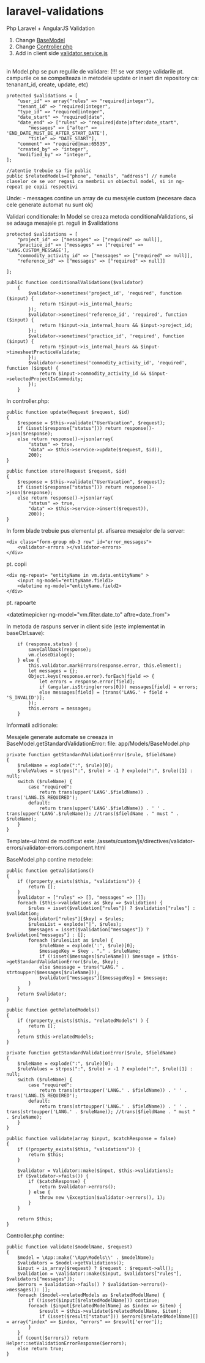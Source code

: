 # laravel-validations
Php Laravel + AngularJS Validation

1. Change <a href='https://github.com/bogdanim36/laravel-validations/blob/master/src/BaseModel.php' target='_blank'>BaseModel</a>
2. Change <a href='https://github.com/bogdanim36/laravel-validations/blob/master/src/Controller.php' target='_blank'>Controller.php</a>
3. Add in client side <a href='https://github.com/bogdanim36/laravel-validations/blob/master/src/validator.service.js' target='_blank'>validator.service.js</a>

<br>in Model.php se pun regulile de validare:
(!!! se vor sterge validarile pt. campurile ce se compelteaza in metodele update  or insert din repository ca: tenanant_id, create, update, etc)

    protected $validations = [
		"user_id" => array("rules" => "required|integer"),
		"tenant_id" => "required|integer",
		"type_id" => "required|integer",
		"date_start" => "required|date",
		"date_end" => ["rules" => "required|date|after:date_start",
			"messages" => ["after" => 'END_DATE_MUST_BE_AFTER_START_DATE'],
			"title" => "DATE_START"],
		"comment" => "required|max:65535",
		"created_by" => "integer",
		"modified_by" => "integer",
	];
	
	//atentie trebuie sa fie public
	public $relatedModels=["phone", "emails", "address"] // numele claselor ce se vor regasi ca membrii un obiectul model, si in ng-repeat pe copii respectivi
	
Unde:
	- messages contine un array de  cu mesajele custom (necesare daca cele generate automat nu sunt ok)

Validari conditionale: In Model se creaza metoda conditionalValidations, si se adauga mesajele pt. reguli in $validations

    protected $validations = [
		"project_id" => ["messages" => ["required" => null]],
		"practice_id" => ["messages" => ["required" => 'LANG.CUSTOM_MESSAGE'],
		"commodity_activity_id" => ["messages" => ["required" => null]],
		"reference_id" => ["messages" => ["required" => null]]

	];
    
    public function conditionalValidations($validator)
        {
            $validator->sometimes('project_id', 'required', function ($input) {
                return !$input->is_internal_hours;
            });
            $validator->sometimes('reference_id', 'required', function ($input) {
                return !$input->is_internal_hours && $input->project_id;
            });
            $validator->sometimes('practice_id', 'required', function ($input) {
                return !$input->is_internal_hours && $input->timesheetPracticeValidate;
            });
            $validator->sometimes('commodity_activity_id', 'required', function ($input) {
                return $input->commodity_activity_id && $input->selectedProjectIsCommodity;
            });
        }
        
In controller.php:

	public function update(Request $request, $id)
	{
		$response = $this->validate("UserVacation", $request);
		if (isset($response["status"])) return response()->json($response);
		else return response()->json(array(
			"status" => true,
			"data" => $this->service->update($request, $id)),
			200);
	}

	public function store(Request $request, $id)
	{
		$response = $this->validate("UserVacation", $request);
		if (isset($response["status"])) return response()->json($response);
		else return response()->json(array(
			"status" => true,
			"data" => $this->service->insert($request)),
			200));
	}

In form blade trebuie pus elementul pt. afisarea mesajelor de la server:
    
    <div class="form-group mb-3 row" id="error_messages">
        <validator-errors ></validator-errors>
    </div>
    
pt. copii
    
    <div ng-repeat= "entityName in vm.data.entityName" > 
        <input ng-model="entityName.field1>
        <datetime ng-model="entityName.field2>
    </div>

pt. rapoarte
 
 <lookup ng-model="vm.filter.user_id" required></lookup>
 <datetimepicker ng-model="vm.filter.date_to" aftre=date_from"></datetimepicker>
 
 
In metoda de raspuns server in client side (este implementat in baseCtrl.save):

        if (response.status) {
            saveCallback(response);
            vm.closeDialog();
        } else {
            this.validator.markErrors(response.error, this.element);
            let messages = {};
            Object.keys(response.error).forEach(field => {
                let errors = response.error[field];
                if (angular.isString(errors[0])) messages[field] = errors;
                else messages[field] = [trans('LANG.' + field + 'S_INVALID')];
            });
            this.errors = messages;
        }

Informatii aditionale:

Mesajele generate automate se creeaza in BaseModel.getStandardValidationError:
file: app/Models/BaseModel.php

    private function getStandardValidationError($rule, $fieldName)
	{
		$ruleName = explode(":", $rule)[0];
		$ruleValues = strpos(":", $rule) > -1 ? explode(":", $rule)[1] : null;
		switch ($ruleName) {
			case "required":
				return trans(upper('LANG'.$fieldName)) . trans('LANG.IS_REQUIRED');
			default:
				return trans(upper('LANG'.$fieldName)) . ' ' . trans(upper('LANG'.$ruleName)); //trans($fieldName . " must " . $ruleName);
		}
	}

Template-ul html de modificat este:
	/assets/custom/js/directives/validator-errors/validator-errors.component.html

BaseModel.php contine metodele:

	public function getValidations()
	{
		if (!property_exists($this, "validations")) {
			return [];
		}
		$validator = ["rules" => [], "messages" => []];
		foreach ($this->validations as $key => $validation) {
			$rules = isset($validation["rules"]) ? $validation["rules"] : $validation;
			$validator["rules"][$key] = $rules;
			$rulesList = explode("|", $rules);
			$messages = isset($validation["messages"]) ? $validation["messages"] : [];
			foreach ($rulesList as $rule) {
				$ruleName = explode(':', $rule)[0];
				$messageKey = $key . "." . $ruleName;
				if (!isset($messages[$ruleName])) $message = $this->getStandardValidationError($rule, $key);
				else $message = trans("LANG." . strtoupper($messages[$ruleName]));
				$validator["messages"][$messageKey] = $message;
			}
		}
		return $validator;
	}

	public function getRelatedModels()
	{
		if (!property_exists($this, "relatedModels") ) {
			return [];
		}
		return $this->relatedModels;
	}

	private function getStandardValidationError($rule, $fieldName)
	{
		$ruleName = explode(":", $rule)[0];
		$ruleValues = strpos(":", $rule) > -1 ? explode(":", $rule)[1] : null;
		switch ($ruleName) {
			case "required":
				return trans(strtoupper('LANG.' . $fieldName)) . ' ' . trans('LANG.IS_REQUIRED');
			default:
				return trans(strtoupper('LANG.' . $fieldName)) . ' ' . trans(strtoupper('LANG.' . $ruleName)); //trans($fieldName . " must " . $ruleName);
		}
	}

	public function validate(array $input, $catchResponse = false)
	{
		if (!property_exists($this, "validations")) {
			return $this;
		}

		$validator = Validator::make($input, $this->validations);
		if ($validator->fails()) {
			if ($catchResponse) {
				return $validator->errors();
			} else {
				throw new \Exception($validator->errors(), 1);
			}
		}

		return $this;
	}


Controller.php contine:

	public function validate($modelName, $request)
	{
		$model = \App::make('\App\Models\\' . $modelName);
		$validators = $model->getValidations();
		$input = is_array($request) ? $request : $request->all();
		$validation = \Validator::make($input, $validators["rules"], $validators["messages"]);
		$errors = $validation->fails() ? $validation->errors()->messages(): [];
		foreach ($model->relatedModels as $relatedModelName) {
			if (!isset($input[$relatedModelName])) continue;
			foreach ($input[$relatedModelName] as $index => $item) {
				$result = $this->validate($relatedModelName, $item);
				if (isset($result["status"])) $errors[$relatedModelName][] = array("index" => $index, "errors" => $result['error']);
			}
		}
		if (count($errors)) return Helper::setValidationErrorResponse($errors);
		else return true;
	}
